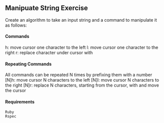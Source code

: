 ## Manipuate String Exercise
Create an algorithm to take an input string and a command to manipulate it as follows:

#### Commands
h: move cursor one character to the left
l: move cursor one character to the right
r<c>: replace character under cursor with <c>

#### Repeating Commands
All commands can be repeated N times by prefixing them with a number
[N]h: move cursor N characters to the left
[N]l: move cursor N characters to the right
[N]r<c>: replace N characters, starting from the cursor, with <c> and move the cursor

#### Requirements
```
Ruby
Rspec
```
